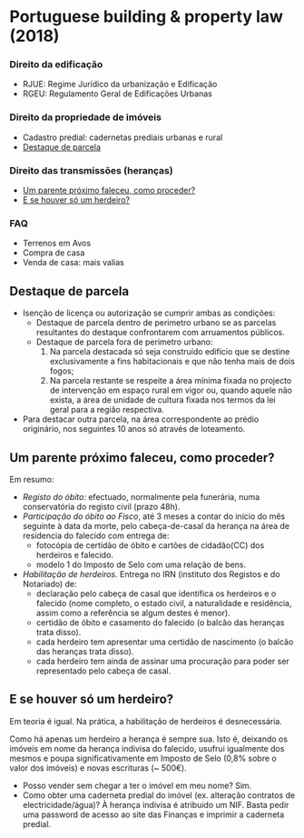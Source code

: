 # Portuguese building & property law (2018)

### Direito da edificação

- RJUE: Regime Jurídico da urbanização e Edificação
- RGEU: Regulamento Geral de Edificações Urbanas

### Direito da propriedade de imóveis

- Cadastro predial: cadernetas prediais urbanas e rural
- [Destaque de parcela](#destaque-de-parcela)

### Direito das transmissões (heranças)

- [Um parente próximo faleceu, como proceder?](#um-parente-próximo-faleceu-como-proceder)
- [E se houver só um herdeiro?](#e-se-houver-só-um-herdeiro)

### FAQ

- Terrenos em Avos
- Compra de casa
- Venda de casa: mais valias




## Destaque de parcela

- Isenção de licença ou autorização se cumprir ambas as condições:
	- Destaque de parcela dentro de perimetro urbano se as parcelas resultantes do destaque confrontarem com arruamentos públicos.
	- Destaque de parcela fora de perimetro urbano:
		1. Na parcela destacada só seja construído edifício que se destine exclusivamente a fins habitacionais e que não tenha mais de dois fogos;
		2. Na parcela restante se respeite a área mínima fixada no projecto de intervenção em espaço rural em vigor ou, quando aquele não exista, a área de unidade de cultura fixada nos termos da lei geral para a região respectiva.
- Para destacar outra parcela, na área correspondente ao prédio originário, nos seguintes 10 anos só através de loteamento.




## Um parente próximo faleceu, como proceder?

Em resumo:

- *Registo do óbito:* efectuado, normalmente pela funerária, numa conservatória do registo civil (prazo 48h).
- *Participação do óbito ao Fisco*, até 3 meses a contar do início do mês seguinte à data da morte, pelo cabeça-de-casal da herança na área de residencia do falecido com entrega de:
	- fotocópia de certidão de óbito e cartões de cidadão(CC) dos herdeiros e falecido.
	- modelo 1 do Imposto de Selo com uma relação de bens.
- *Habilitação de herdeiros.* Entrega no IRN (instituto dos Registos e do Notariado) de:
	- declaração pelo cabeça de casal que identifica os herdeiros e o falecido (nome completo, o estado civil, a naturalidade e residência, assim como a referência se algum destes é menor).
	- certidão de óbito e casamento do falecido (o balcão das heranças trata disso).
	- cada herdeiro tem apresentar uma certidão de nascimento (o balcão das heranças trata disso).
	- cada herdeiro tem ainda de assinar uma procuração para poder ser representado pelo cabeça de casal.




## E se houver só um herdeiro?

Em teoria é igual. Na prática, a habilitação de herdeiros é desnecessária.

Como há apenas um herdeiro a herança é sempre sua. Isto é, deixando os imóveis em nome da herança indivisa do falecido, usufrui igualmente dos mesmos e poupa significativamente em Imposto de Selo (0,8% sobre o valor dos imóveis) e novas escrituras (~ 500€).

- Posso vender sem chegar a ter o imóvel em meu nome? Sim.
- Como obter uma caderneta predial do imóvel (ex. alteração contratos de electricidade/água)? À herança indivisa é atribuido um NIF. Basta pedir uma password de acesso ao site das Finanças e imprimir a caderneta predial.